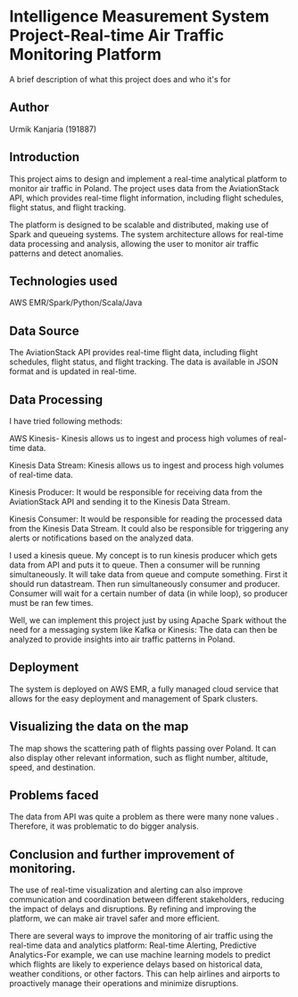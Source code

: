 
# Intelligence Measurement System Project-Real-time Air Traffic Monitoring Platform

A brief description of what this project does and who it's for


## Author
Urmik Kanjaria (191887)
## Introduction
This project aims to design and implement a real-time analytical platform to monitor air traffic in Poland. The project uses data from the AviationStack API, which provides real-time flight information, including flight schedules, flight status, and flight tracking.

The platform is designed to be scalable and distributed, making use of Spark and queueing systems. The system architecture allows for real-time data processing and analysis, allowing the user to monitor air traffic patterns and detect anomalies.
## Technologies used
AWS EMR/Spark/Python/Scala/Java

## Data Source
The AviationStack API provides real-time flight data, including flight schedules, flight status, and flight tracking. The data is available in JSON format and is updated in real-time.
## Data Processing
I have tried following methods:

AWS Kinesis- Kinesis allows us to ingest and process high volumes of real-time data.

Kinesis Data Stream:  Kinesis allows us to ingest and process high volumes of real-time data.

Kinesis Producer: It would be responsible for receiving data from the AviationStack API and sending it to the Kinesis Data Stream.

Kinesis Consumer: It would be responsible for reading the processed data from the Kinesis Data Stream. It could also be responsible for triggering any alerts or notifications based on the analyzed data.

 I used a kinesis queue. My concept is to run kinesis producer which gets data from API and puts it to queue. Then a consumer will be running simultaneously. It will take data from queue and compute something.
 First it should run datastream. Then run simultaneously consumer and producer. Consumer will wait for a certain number of data (in while loop), so producer must be ran few times.


Well, we can implement this project just by using Apache Spark without the need for a messaging system like Kafka or Kinesis:
The data can then be analyzed to provide insights into air traffic patterns in Poland.
## Deployment
The system is deployed on AWS EMR, a fully managed cloud service that allows for the easy deployment and management of Spark clusters. 
## Visualizing the data on the map
The map shows the scattering path of flights passing over Poland.
It can also display other relevant information, such as flight number, altitude, speed, and destination.
## Problems faced
The data from API was quite a problem as there were many none values . Therefore, it was problematic to do bigger analysis.


## Conclusion and further improvement of monitoring.
 The use of real-time visualization and alerting can also improve communication and coordination between different stakeholders, reducing the impact of delays and disruptions. By refining and improving the platform, we can make air travel safer and more efficient.

 There are several ways to improve the monitoring of air traffic using the real-time data and analytics platform:
 Real-time Alerting, Predictive Analytics-For example, we can use machine learning models to predict which flights are likely to experience delays based on historical data, weather conditions, or other factors. This can help airlines and airports to proactively manage their operations and minimize disruptions.